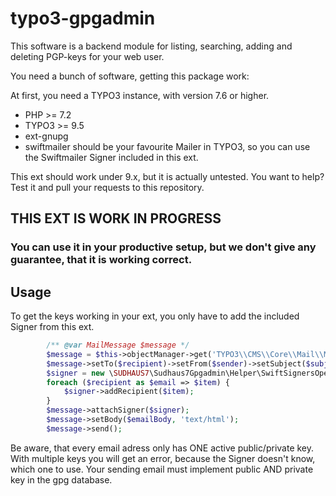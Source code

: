 # typo3-gpgadmin

This software is a backend module for listing, searching, adding and deleting PGP-keys for your web user.

You need a bunch of software, getting this package work:

At first, you need a TYPO3 instance, with version 7.6 or higher.
* PHP >= 7.2
* TYPO3 >= 9.5
* ext-gnupg
* swiftmailer should be your favourite Mailer in TYPO3, so you can use the Swiftmailer Signer included in this ext.

This ext should work under 9.x, but it is actually untested. You want to help? Test it and pull your requests to this repository.

## THIS EXT IS WORK IN PROGRESS
### You can use it in your productive setup, but we don't give any guarantee, that it is working correct.

## Usage

To get the keys working in your ext, you only have to add the included Signer from this ext.

```php
        /** @var MailMessage $message */
        $message = $this->objectManager->get('TYPO3\\CMS\\Core\\Mail\\MailMessage');
        $message->setTo($recipient)->setFrom($sender)->setSubject($subject);
        $signer = new \SUDHAUS7\Sudhaus7Gpgadmin\Helper\SwiftSignersOpenPGPSigner();
        foreach ($recipient as $email => $item) {
            $signer->addRecipient($item);
        }
        $message->attachSigner($signer);
        $message->setBody($emailBody, 'text/html');
        $message->send();
```

Be aware, that every email adress only has ONE active public/private key. With multiple keys you will get an error, because the Signer doesn't know, which one to use.
Your sending email must implement public AND private key in the gpg database.
